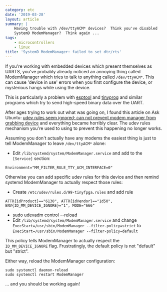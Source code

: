 ```yaml
---
category: etc
date: '2019-03-28'
layout: article
summary: |
    Having trouble with /dev/ttyACM* devices?  Think you've disabled
    SystemD ModemManager?  Think again ...
tags:
    - microcontrollers
    - linux
title: 'SystemD ModemManager: failed to set dtr/rts'
---
```


If you're working with embedded devices which present themselves as UARTS, you've
probably already noticed an annoying thing called ModemManager which tries to 
talk to anything called `/dev/ttyACM*`.  This can cause 'device in use' errors when
you first configure the device, or mysterious hangs while using the device.

This is particularly a problem with [esptool](https://github.com/espressif/esptool) 
and [tinyprog](https://github.com/tinyfpga/TinyFPGA-Bootloader/tree/master/programmer)
and similar programs which try to send high-speed binary data over the UART.

After ages trying to work out what was going on, I found this article on
Ask Ubuntu: [udev rules seem ignored; can not prevent modem manager from grabbing device](https://askubuntu.com/questions/399263/udev-rules-seem-ignored-can-not-prevent-modem-manager-from-grabbing-device)
and everything became horribly clear.  The udev rules mechanism you're used to using to prevent
this happening no longer works.

Assuming you don't actually have any modems the easiest thing is just to tell ModemManager to leave `/dev/ttyACM*` alone:

* Edit `/lib/systemd/system/ModemManager.service` and add to the `[Service]` section:
```
Environment="MM_FILTER_RULE_TTY_ACM_INTERFACE=0"
```

Otherwise you can add specific udev rules for this device and then remind systemd ModemManager to actually respect those rules:

* Create `/etc/udev/rules.d/99-tinyfpga.rules` and add rule 

```
ATTR{idProduct}=="6130", ATTR{idVendor}=="1d50", ENV{ID_MM_DEVICE_IGNORE}="1", MODE="666"
```

* sudo udevadm control --reload
* Edit `/lib/systemd/system/ModemManager.service` and change `ExecStart=/usr/sbin/ModemManager --filter-policy=strict` to `ExecStart=/usr/sbin/ModemManager --filter-policy=default`

This policy tells ModemManager to actually respect the `ID_MM_DEVICE_IGNORE` flag.
Frustratingly, the default policy is not "default" but "strict".

Either way, reload the ModemManager configuration:

```
sudo systemctl daemon-reload
sudo systemctl restart ModemManager
```

... and you should be working again!
